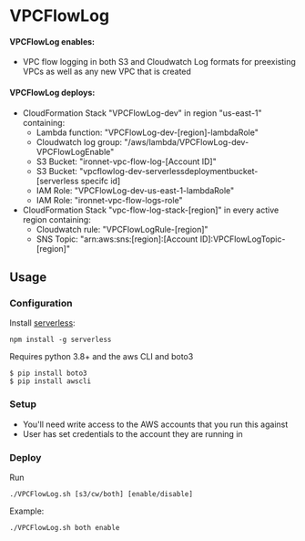# VPCFlowLog

#### VPCFlowLog enables:

- VPC flow logging in both S3 and Cloudwatch Log formats for preexisting VPCs as well as any new VPC that is created
 
#### VPCFlowLog deploys:
- CloudFormation Stack "VPCFlowLog-dev" in region "us-east-1" containing:
    - Lambda function: "VPCFlowLog-dev-[region]-lambdaRole"
    - Cloudwatch log group: "/aws/lambda/VPCFlowLog-dev-VPCFlowLogEnable"
    - S3 Bucket: "ironnet-vpc-flow-log-[Account ID]"
    - S3 Bucket: "vpcflowlog-dev-serverlessdeploymentbucket-[serverless specifc id]
    - IAM Role: "VPCFlowLog-dev-us-east-1-lambdaRole"
    - IAM Role: "ironnet-vpc-flow-logs-role"
- CloudFormation Stack "vpc-flow-log-stack-[region]" in every active region containing:
    - Cloudwatch rule: "VPCFlowLogRule-[region]"
    - SNS Topic: "arn:aws:sns:[region]:[Account ID]:VPCFlowLogTopic-[region]"

## Usage

### Configuration

Install [serverless](https://serverless.com/):
```
npm install -g serverless
```
Requires python 3.8+ and the aws CLI and boto3
```
$ pip install boto3
$ pip install awscli
```

### Setup

- You'll need write access to the AWS accounts that you run this against
- User has set credentials to the account they are running in 

### Deploy

Run

    ./VPCFlowLog.sh [s3/cw/both] [enable/disable]

Example:

    ./VPCFlowLog.sh both enable 
